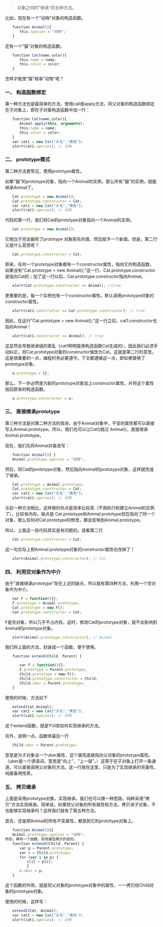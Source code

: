 > 对象之间的"继承"的五种方法。

比如，现在有一个"动物"对象的构造函数。
```javascript
　　function Animal(){
　　　　this.species = "动物";
　　}
```

还有一个"猫"对象的构造函数。
```javascript
　　function Cat(name,color){
　　　　this.name = name;
　　　　this.color = color;
　　}
```
怎样才能使"猫"继承"动物"呢？

### 一、 构造函数绑定

第一种方法也是最简单的方法，使用call或apply方法，将父对象的构造函数绑定在子对象上，即在子对象构造函数中加一行：
```javascript
　　function Cat(name,color){
　　　　Animal.apply(this, arguments);
　　　　this.name = name;
　　　　this.color = color;
　　}
　　var cat1 = new Cat("大毛","黄色");
　　alert(cat1.species); // 动物
```

### 二、 prototype模式

第二种方法更常见，使用prototype属性。

如果"猫"的prototype对象，指向一个Animal的实例，那么所有"猫"的实例，就能继承Animal了。

```javascript
　　Cat.prototype = new Animal();
　　Cat.prototype.constructor = Cat;
　　var cat1 = new Cat("大毛","黄色");
　　alert(cat1.species); // 动物
```

代码的第一行，我们将Cat的prototype对象指向一个Animal的实例。
```javascript
　　Cat.prototype = new Animal();
```

它相当于完全删除了prototype 对象原先的值，然后赋予一个新值。但是，第二行又是什么意思呢？
```javascript
　　Cat.prototype.constructor = Cat;
```

原来，任何一个prototype对象都有一个constructor属性，指向它的构造函数。如果没有"Cat.prototype = new Animal();"这一行，Cat.prototype.constructor是指向Cat的；加了这一行以后，Cat.prototype.constructor指向Animal。
```javascript
　　alert(Cat.prototype.constructor == Animal); //true
```

更重要的是，每一个实例也有一个constructor属性，默认调用prototype对象的constructor属性。
```javascript
　　alert(cat1.constructor == Cat.prototype.constructor); // true
```

因此，在运行"Cat.prototype = new Animal();"这一行之后，cat1.constructor也指向Animal！
```javascript
　　alert(cat1.constructor == Animal); // true
```

这显然会导致继承链的紊乱（cat1明明是用构造函数Cat生成的），因此我们必须手动纠正，将Cat.prototype对象的constructor值改为Cat。这就是第二行的意思。
这是很重要的一点，编程时务必要遵守。下文都遵循这一点，即如果替换了prototype对象，
```javascript
　　o.prototype = {};
```

那么，下一步必然是为新的prototype对象加上constructor属性，并将这个属性指回原来的构造函数。
```javascript
　　o.prototype.constructor = o;
```

### 三、 直接继承prototype

第三种方法是对第二种方法的改进。由于Animal对象中，不变的属性都可以直接写入Animal.prototype。所以，我们也可以让Cat()跳过 Animal()，直接继承Animal.prototype。

现在，我们先将Animal对象改写：
```javascript
　　function Animal(){ }
　　Animal.prototype.species = "动物";
```

然后，将Cat的prototype对象，然后指向Animal的prototype对象，这样就完成了继承。
```javascript
　　Cat.prototype = Animal.prototype;
　　Cat.prototype.constructor = Cat;
　　var cat1 = new Cat("大毛","黄色");
　　alert(cat1.species); // 动物
```

与前一种方法相比，这样做的优点是效率比较高（不用执行和建立Animal的实例了），比较省内存。缺点是 Cat.prototype和Animal.prototype现在指向了同一个对象，那么任何对Cat.prototype的修改，都会反映到Animal.prototype。

所以，上面这一段代码其实是有问题的。请看第二行
```javascript
　　Cat.prototype.constructor = Cat;
```

这一句实际上把Animal.prototype对象的constructor属性也改掉了！
```javascript
　　alert(Animal.prototype.constructor); // Cat
```

### 四、 利用空对象作为中介

由于"直接继承prototype"存在上述的缺点，所以就有第四种方法，利用一个空对象作为中介。
```javascript
　　var F = function(){};
　　F.prototype = Animal.prototype;
　　Cat.prototype = new F();
　　Cat.prototype.constructor = Cat;
```

F是空对象，所以几乎不占内存。这时，修改Cat的prototype对象，就不会影响到Animal的prototype对象。
```javascript
　　alert(Animal.prototype.constructor); // Animal
```

我们将上面的方法，封装成一个函数，便于使用。
```javascript
　　function extend(Child, Parent) {

　　　　var F = function(){};
　　　　F.prototype = Parent.prototype;
　　　　Child.prototype = new F();
　　　　Child.prototype.constructor = Child;
　　　　Child.uber = Parent.prototype;
　　}
```

使用的时候，方法如下
```javascript
　　extend(Cat,Animal);
　　var cat1 = new Cat("大毛","黄色");
　　alert(cat1.species); // 动物
```

这个extend函数，就是YUI库如何实现继承的方法。

另外，说明一点，函数体最后一行
```javascript
　　Child.uber = Parent.prototype;
```

意思是为子对象设一个uber属性，这个属性直接指向父对象的prototype属性。（uber是一个德语词，意思是"向上"、"上一层"。）这等于在子对象上打开一条通道，可以直接调用父对象的方法。这一行放在这里，只是为了实现继承的完备性，纯属备用性质。

### 五、 拷贝继承

上面是采用prototype对象，实现继承。我们也可以换一种思路，纯粹采用"拷贝"方法实现继承。简单说，如果把父对象的所有属性和方法，拷贝进子对象，不也能够实现继承吗？这样我们就有了第五种方法。

首先，还是把Animal的所有不变属性，都放到它的prototype对象上。
```javascript
　　function Animal(){}
　　Animal.prototype.species = "动物";
然后，再写一个函数，实现属性拷贝的目的。
　　function extend2(Child, Parent) {
　　　　var p = Parent.prototype;
　　　　var c = Child.prototype;
　　　　for (var i in p) {
　　　　　　c[i] = p[i];
　　　　　　}
　　　　c.uber = p;
　　}
```

这个函数的作用，就是将父对象的prototype对象中的属性，一一拷贝给Child对象的prototype对象。

使用的时候，这样写：
```javascript
　　extend2(Cat, Animal);
　　var cat1 = new Cat("大毛","黄色");
　　alert(cat1.species); // 动物
```
